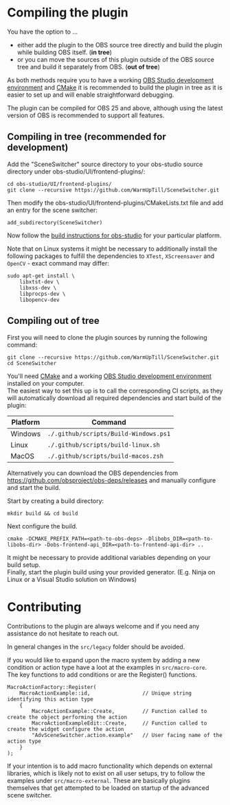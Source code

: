 # Compiling the plugin

You have the option to ...
- either add the plugin to the OBS source tree directly and build the plugin while building OBS itself. (**in tree**)
- or you can move the sources of this plugin outside of the OBS source tree and build it separately from OBS. (**out of tree**)

As both methods require you to have a working [OBS Studio development environment](https://obsproject.com/wiki/Building-OBS-Studio) and [CMake](https://cmake.org/download/) it is recommended to build the plugin in tree as it is easier to set up and will enable straightforward debugging.

The plugin can be compiled for OBS 25 and above, although using the latest version of OBS is recommended to support all features.

## Compiling in tree (recommended for development)
Add the "SceneSwitcher" source directory to your obs-studio source directory under obs-studio/UI/frontend-plugins/:
```
cd obs-studio/UI/frontend-plugins/
git clone --recursive https://github.com/WarmUpTill/SceneSwitcher.git
```

Then modify the obs-studio/UI/frontend-plugins/CMakeLists.txt file and add an entry for the scene switcher:
```
add_subdirectory(SceneSwitcher)
```

Now follow the [build instructions for obs-studio](https://obsproject.com/wiki/Building-OBS-Studio) for your particular platform.

Note that on Linux systems it might be necessary to additionally install the following packages to fulfill the dependencies to `XTest`, `XScreensaver` and `OpenCV` - exact command may differ:
```
sudo apt-get install \
    libxtst-dev \
    libxss-dev \
    libprocps-dev \
    libopencv-dev
```


## Compiling out of tree

First you will need to clone the plugin sources by running the following command:
```
git clone --recursive https://github.com/WarmUpTill/SceneSwitcher.git
cd SceneSwitcher
```

You'll need [CMake](https://cmake.org/download/) and a working [OBS Studio development environment](https://obsproject.com/wiki/Building-OBS-Studio) installed on your computer.  
The easiest way to set this up is to call the corresponding CI scripts, as they will automatically download all required dependencies and start build of the plugin:

| Platform      | Command |
| ----------- | ----------- |
| Windows      | `./.github/scripts/Build-Windows.ps1`      |
| Linux   | `./.github/scripts/build-linux.sh` |
| MacOS   |  `./.github/scripts/build-macos.zsh` |

Alternatively you can download the OBS dependencies from https://github.com/obsproject/obs-deps/releases and manually configure and start the build.

Start by creating a build directory:
```
mkdir build && cd build
```
Next configure the build.
```
cmake -DCMAKE_PREFIX_PATH=<path-to-obs-deps> -Dlibobs_DIR=<path-to-libobs-dir> -Dobs-frontend-api_DIR=<path-to-frontend-api-dir> ..
```
It might be necessary to provide additional variables depending on your build setup.  
Finally, start the plugin build using your provided generator. (E.g. Ninja on Linux or a Visual Studio solution on Windows)

# Contributing

Contributions to the plugin are always welcome and if you need any assistance do not hesitate to reach out.

In general changes in the `src/legacy` folder should be avoided.  

If you would like to expand upon the macro system by adding a new condition or action type have a loot at the examples in `src/macro-core`.  
The key functions to add conditions or are the Register() functions.

```
MacroActionFactory::Register(
    MacroActionExample::id,                 // Unique string identifying this action type
    {
        MacroActionExample::Create,         // Function called to create the object performing the action
        MacroActionExampleEdit::Create,     // Function called to create the widget configure the action
        "AdvSceneSwitcher.action.example"   // User facing name of the action type
    }
);
```

If your intention is to add macro functionality which depends on external libraries, which is likely not to exist on all user setups, try to follow the examples under `src/macro-external`.
These are basically plugins themselves that get attempted to be loaded on startup of the advanced scene switcher.
